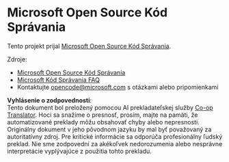<!--
CO_OP_TRANSLATOR_METADATA:
{
  "original_hash": "c06b12caf3c901eb3156e3dd5b0aea56",
  "translation_date": "2025-07-12T06:56:52+00:00",
  "source_file": "CODE_OF_CONDUCT.md",
  "language_code": "sk"
}
-->
# Microsoft Open Source Kód Správania

Tento projekt prijal [Microsoft Open Source Kód Správania](https://opensource.microsoft.com/codeofconduct/).

Zdroje:

- [Microsoft Open Source Kód Správania](https://opensource.microsoft.com/codeofconduct/)
- [Microsoft Kód Správania FAQ](https://opensource.microsoft.com/codeofconduct/faq/)
- Kontaktujte [opencode@microsoft.com](mailto:opencode@microsoft.com) s otázkami alebo pripomienkami

**Vyhlásenie o zodpovednosti**:  
Tento dokument bol preložený pomocou AI prekladateľskej služby [Co-op Translator](https://github.com/Azure/co-op-translator). Hoci sa snažíme o presnosť, prosím, majte na pamäti, že automatizované preklady môžu obsahovať chyby alebo nepresnosti. Originálny dokument v jeho pôvodnom jazyku by mal byť považovaný za autoritatívny zdroj. Pre kritické informácie sa odporúča profesionálny ľudský preklad. Nie sme zodpovední za akékoľvek nedorozumenia alebo nesprávne interpretácie vyplývajúce z použitia tohto prekladu.